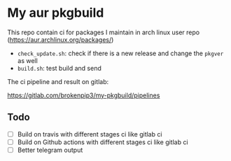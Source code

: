 # My aur pkgbuild

This repo contain ci for packages I maintain in arch linux user repo (<https://aur.archlinux.org/packages/>)

* `check_update.sh`: check if there is a new release and change the `pkgver` as
  well
* `build.sh`: test build and send 

The ci pipeline and result on gitlab:

https://gitlab.com/brokenpip3/my-pkgbuild/pipelines

## Todo

- [ ] Build on travis with different stages ci like gitlab ci
- [ ] Build on Github actions with different stages ci like gitlab ci
- [ ] Better telegram output
